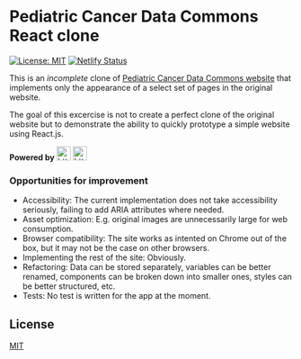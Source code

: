# Pediatric Cancer Data Commons React clone

[![License: MIT](https://img.shields.io/badge/License-MIT-yellow.svg)](https://opensource.org/licenses/MIT)
[![Netlify Status](https://api.netlify.com/api/v1/badges/de324bab-17fe-4dad-a6eb-6297136ab51b/deploy-status)](https://app.netlify.com/sites/pcdc-clone-react/deploys)

This is an _incomplete_ clone of [Pediatric Cancer Data Commons website](https://commons.cri.uchicago.edu/) that implements only the appearance of a select set of pages in the original website.

The goal of this excercise is not to create a perfect clone of the original website but to demonstrate the ability to quickly prototype a simple website using React.js.

**Powered by** <img src="https://reactjs.org/favicon.ico" alt="https://reactjs.org/favicon.ico" height="25" class="transparent"> <img src="https://material-ui.com/static/favicon.ico" alt="https://material-ui.com/static/favicon.ico" height="25" class="transparent">

### Opportunities for improvement

* Accessibility: The current implementation does not take accessibility seriously, failing to add ARIA attributes where needed.
* Asset optimization: E.g. original images are unnecessarily large for web consumption.
* Browser compatibility: The site works as intented on Chrome out of the box, but it may not be the case on other browsers.
* Implementing the rest of the site: Obviously.
* Refactoring: Data can be stored separately, variables can be better renamed, components can be broken down into smaller ones, styles can be better structured, etc.
* Tests: No test is written for the app at the moment.

## License

[MIT](./LICENSE)
